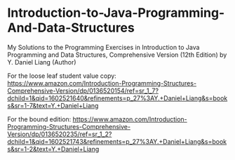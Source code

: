 # Introduction-to-Java-Programming-And-Data-Structures
My Solutions to the Programming Exercises in Introduction to Java Programming and Data Structures, Comprehensive Version (12th Edition) by Y. Daniel Liang (Author)


For the loose leaf student value copy: https://www.amazon.com/Introduction-Programming-Structures-Comprehensive-Version/dp/0136520154/ref=sr_1_7?dchild=1&qid=1602521640&refinements=p_27%3AY.+Daniel+Liang&s=books&sr=1-7&text=Y.+Daniel+Liang


For the bound edition: https://www.amazon.com/Introduction-Programming-Structures-Comprehensive-Version/dp/0136520235/ref=sr_1_2?dchild=1&qid=1602521743&refinements=p_27%3AY.+Daniel+Liang&s=books&sr=1-2&text=Y.+Daniel+Liang
